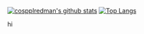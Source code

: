 [![cospplredman's github stats](https://github-readme-stats.vercel.app/api?username=cospplredman&theme=transparent)](https://github.com/anuraghazra/github-readme-stats)
[![Top Langs](https://github-readme-stats.vercel.app/api/top-langs/?username=cospplredman&theme=transparent)](https://github.com/anuraghazra/github-readme-stats)


<div contenteditable="true" >
  hi
</div>
